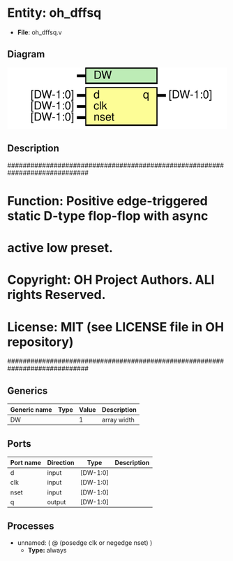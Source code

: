 # Entity: oh_dffsq

- **File**: oh_dffsq.v
## Diagram

![Diagram](oh_dffsq.svg "Diagram")
## Description

#############################################################################
# Function:  Positive edge-triggered static D-type flop-flop with async     #
#            active low preset.                                             # 
# Copyright: OH Project Authors. ALl rights Reserved.                       #
# License:   MIT (see LICENSE file in OH repository)                        # 
#############################################################################

## Generics

| Generic name | Type | Value | Description   |
| ------------ | ---- | ----- | ------------- |
| DW           |      | 1     |  array width  |
## Ports

| Port name | Direction | Type     | Description |
| --------- | --------- | -------- | ----------- |
| d         | input     | [DW-1:0] |             |
| clk       | input     | [DW-1:0] |             |
| nset      | input     | [DW-1:0] |             |
| q         | output    | [DW-1:0] |             |
## Processes
- unnamed: ( @ (posedge clk or negedge nset) )
  - **Type:** always
